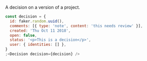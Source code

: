 A decision on a version of a project.

```js
const decision = {
  id: faker.random.uuid(),
  comments: [{ type: 'note', content: 'this needs review' }],
  created: 'Thu Oct 11 2018',
  open: false,
  status: '<p>This is a decision</p>',
  user: { identities: [] },
}
;<Decision decision={decision} />
```
